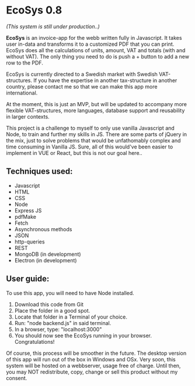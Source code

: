 # EcoSys 0.8

*(This system is still under production..)*

**EcoSys** is an invoice-app for the webb written fully in Javascript. It takes user in-data and transforms it to a customized PDF that you can print. EcoSys does all the calculations of units, amount, VAT and totals (with and without VAT). The only thing you need to do is push a + button to add a new row to the PDF.

EcoSys is currently directed to a Swedish market with Swedish VAT-structures. If you have the expertise in another tax-structure in another country, please contact me so that we can make this app more international.

At the moment, this is just an MVP, but will be updated to accompany more flexible VAT-structures, more languages, database support and reusability in larger contexts.

This project is a challenge to myself to only use vanilla Javascript and Node, to train and further my skills in JS. There are some parts of jQuery in the mix, just to solve problems that would be unfathomably complex and time consuming in Vanilla JS. Sure, all of this would've been easier to implement in VUE or React, but this is not our goal here..

## Techniques used:

* Javascript
* HTML
* CSS
* Node
* Express JS
* pdfMake
* Fetch
* Asynchronous methods
* JSON
* http-queries
* REST
* MongoDB (in development)
* Electron (in development)

## User guide:

To use this app, you will need to have Node installed.
1. Download this code from Git
2. Place the folder in a good spot.
3. Locate that folder in a Terminal of your choice.
4. Run: "node backend.js" in said terminal.
5. In a browser, type: "localhost:3000"
6. You should now see the EcoSys running in your browser. Congratulations!

Of course, this process will be smoother in the future. The desktop version of this app will run out of the box in Windows and OSx. Very soon, this system will be hosted on a webbserver, usage free of charge. Until then, you may NOT redistribute, copy, change or sell this product without my consent.
